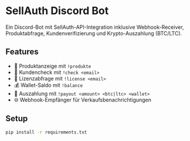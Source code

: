 # SellAuth Discord Bot

Ein Discord-Bot mit SellAuth-API-Integration inklusive Webhook-Receiver, Produktabfrage, Kundenverifizierung und Krypto-Auszahlung (BTC/LTC).

## Features

- 🛒 Produktanzeige mit `!produkte`
- 📧 Kundencheck mit `!check <email>`
- 🔐 Lizenzabfrage mit `!license <email>`
- 💰 Wallet-Saldo mit `!balance`
- 💸 Auszahlung mit `!payout <amount> <btc|ltc> <wallet>`
- 🌐 Webhook-Empfänger für Verkaufsbenachrichtigungen

## Setup

```bash
pip install -r requirements.txt